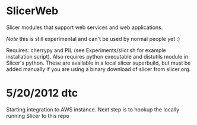 SlicerWeb
=========

Slicer modules that support web services and web applications.

*Note* this is still experimental and can't be used by normal people yet :)

Requires: cherrypy and PIL (see Experiments/slicr.sh for example installation
script).  Also requires python executable and distutils module in Slicer's
python.
These are available in a local slicer superbuild, but must be added manually if
you are using a binary download of slicer from slicer.org.


5/20/2012 dtc
=============
Starting integration to AWS instance. Next step is to hookup the locally running
Slicer to this repo
